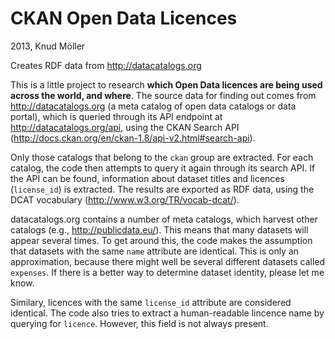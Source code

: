 CKAN Open Data Licences
=======================

2013, Knud Möller

Creates RDF data from http://datacatalogs.org

This is a little project to research **which Open Data licences are being used across the world, and where**. The source data for finding out comes from http://datacatalogs.org (a meta catalog of open data catalogs or data portal), which is queried through its API endpoint at http://datacatalogs.org/api, using the CKAN Search API (http://docs.ckan.org/en/ckan-1.8/api-v2.html#search-api).

Only those catalogs that belong to the `ckan` group are extracted. For each catalog, the code then attempts to query it again through its search API. If the API can be found, information about dataset titles and licences (`license_id`) is extracted. The results are exported as RDF data, using the DCAT vocabulary (http://www.w3.org/TR/vocab-dcat/).

datacatalogs.org contains a number of meta catalogs, which harvest other catalogs (e.g., http://publicdata.eu/). This means that many datasets will appear several times. To get around this, the code makes the assumption that datasets with the same `name` attribute are identical. This is only an approximation, because there might well be several different datasets called `expenses`. If there is a better way to determine dataset identity, please let me know.

Similary, licences with the same `license_id` attribute are considered identical. The code also tries to extract a human-readable lincence name by querying for `licence`. However, this field is not always present.
